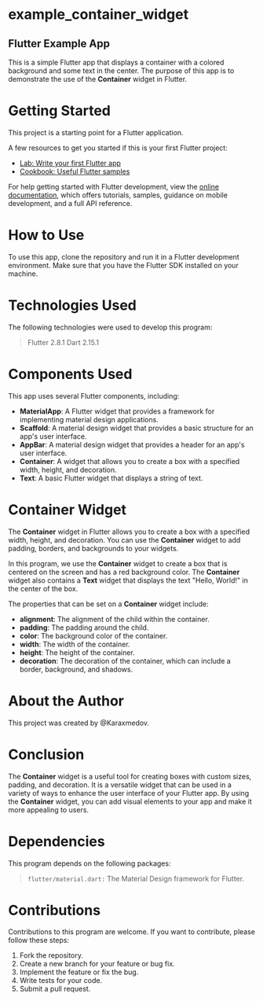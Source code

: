 # example_container_widget

## Flutter Example App

This is a simple Flutter app that displays a container with a colored background and some text in the center. The purpose of this app is to demonstrate the use of the **Container** widget in Flutter.

# Getting Started

This project is a starting point for a Flutter application.

A few resources to get you started if this is your first Flutter project:

- [Lab: Write your first Flutter app](https://docs.flutter.dev/get-started/codelab)
- [Cookbook: Useful Flutter samples](https://docs.flutter.dev/cookbook)

For help getting started with Flutter development, view the
[online documentation](https://docs.flutter.dev/), which offers tutorials,
samples, guidance on mobile development, and a full API reference.


# How to Use

To use this app, clone the repository and run it in a Flutter development environment. Make sure that you have the Flutter SDK installed on your machine.

# Technologies Used
The following technologies were used to develop this program:

>Flutter 2.8.1
>Dart 2.15.1

# Components Used

This app uses several Flutter components, including:

- **MaterialApp**: A Flutter widget that provides a framework for implementing material design applications.
- **Scaffold**: A material design widget that provides a basic structure for an app's user interface.
- **AppBar**: A material design widget that provides a header for an app's user interface.
- **Container**: A widget that allows you to create a box with a specified width, height, and decoration.
- **Text**: A basic Flutter widget that displays a string of text.

# Container Widget

The **Container** widget in Flutter allows you to create a box with a specified width, height, and decoration. You can use the **Container** widget to add padding, borders, and backgrounds to your widgets.

In this program, we use the **Container** widget to create a box that is centered on the screen and has a red background color. The **Container** widget also contains a **Text** widget that displays the text "Hello, World!" in the center of the box.

The properties that can be set on a **Container** widget include:

- **alignment**: The alignment of the child within the container.
- **padding**: The padding around the child.
- **color**: The background color of the container.
- **width**: The width of the container.
- **height**: The height of the container.
- **decoration**: The decoration of the container, which can include a border, background, and shadows.

# About the Author
This project was created by @Karaxmedov.
# Conclusion

The **Container** widget is a useful tool for creating boxes with custom sizes, padding, and decoration. It is a versatile widget that can be used in a variety of ways to enhance the user interface of your Flutter app. By using the **Container** widget, you can add visual elements to your app and make it more appealing to users.

# Dependencies
This program depends on the following packages:

>`flutter/material.dart:` The Material Design framework for Flutter.

# Contributions
Contributions to this program are welcome. If you want to contribute, please follow these steps:
1. Fork the repository.
2. Create a new branch for your feature or bug fix.
3. Implement the feature or fix the bug.
4. Write tests for your code.
5. Submit a pull request.